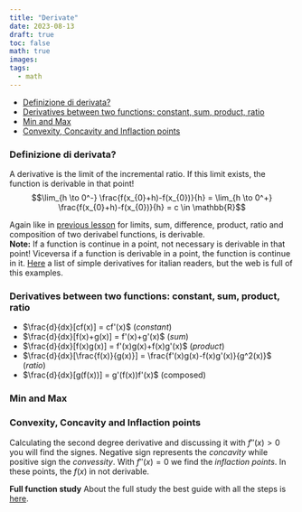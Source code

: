 ```yaml
---
title: "Derivate"
date: 2023-08-13
draft: true
toc: false
math: true
images:
tags:
  - math
---
```


- [Definizione di derivata?](#definizione-di-derivata)
- [Derivatives between two functions: constant, sum, product, ratio](#derivatives-between-two-functions-constant-sum-product-ratio)
- [Min and Max](#min-and-max)
- [Convexity, Concavity and Inflaction points](#convexity-concavity-and-inflaction-points)

### Definizione di derivata?

A derivative is the limit of the incremental ratio. If this limit exists, the function is derivable in that point!
$$\lim_{h \to 0^-} \frac{f(x_{0}+h)-f(x_{0})}{h} = \lim_{h \to 0^+} \frac{f(x_{0}+h)-f(x_{0})}{h} = c \in \mathbb{R}$$

Again like in [previous lesson](/posts/limits/) for limits, sum, difference, product, ratio and composition of two derivabel functions, is derivable.  
**Note:** If a function is continue in a point, not necessary is derivable in that point! Viceversa if a function is derivable in a point, the function is continue in it.
[Here](https://www.youmath.it/lezioni/analisi-matematica/derivate/212-derivate-di-funzioni-elementari.html "{rel='nofollow'}") a list of simple derivatives for italian readers, but the web is full of this examples.

### Derivatives between two functions: constant, sum, product, ratio
* $\frac{d}{dx}[cf(x)] = cf'(x)$ (*constant*) 
* $\frac{d}{dx}[f(x)+g(x)] = f'(x)+g'(x)$ (*sum*)
* $\frac{d}{dx}[f(x)g(x)] = f'(x)g(x)+f(x)g'(x)$ (*product*)
* $\frac{d}{dx}[\frac{f(x)}{g(x)}] = \frac{f'(x)g(x)-f(x)g'(x)}{g^2(x)}$ (*ratio*)
* $\frac{d}{dx}[g(f(x))] = g'(f(x))f'(x)$ (composed)

### Min and Max


### Convexity, Concavity and Inflaction points
Calculating the second degree derivative and discussing it with $f''(x) > 0$ you will find the signes. Negative sign represents the *concavity* while positive sign the *convessity*.
With $f''(x) = 0$ we find the *inflaction points*.  In these points, the $f(x)$ in not derivable.

**Full function study**
About the full study the best guide with all the steps is [here](https://www.youmath.it/lezioni/analisi-matematica/studio-di-funzioni-grafico.html "{rel='nofollow'}").
